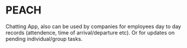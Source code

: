 # PEACH
Chatting App, also can be used by companies for employees day to day records (attendence, time of arrival/departure etc).
Or for updates on pending individual/group tasks.

